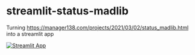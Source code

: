 # streamlit-status-madlib

Turning https://manager138.com/projects/2021/03/02/status_madlib.html into a streamlit app

[![Streamlit App](https://static.streamlit.io/badges/streamlit_badge_black_white.svg)](https://share.streamlit.io/blackary/streamlit-status-madlib/main)
